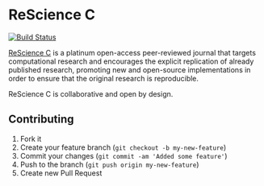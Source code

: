 # ReScience C

[![Build Status](https://github.com/ReScience/ReScienceC/actions/workflows/tests.yml/badge.svg)](https://github.com/ReScience/ReScienceC/actions/workflows/tests.yml)

[ReScience C](https://rescience.theoj.org/) is a platinum open-access peer-reviewed journal that targets computational research and encourages the explicit replication of already published research, promoting new and open-source implementations in order to ensure that the original research is reproducible.

ReScience C is collaborative and open by design.

## Contributing

1. Fork it
2. Create your feature branch (`git checkout -b my-new-feature`)
3. Commit your changes (`git commit -am 'Added some feature'`)
4. Push to the branch (`git push origin my-new-feature`)
5. Create new Pull Request
